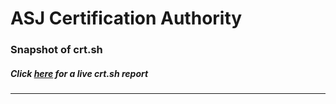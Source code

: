 # ASJ Certification Authority
### Snapshot of crt.sh
##### Click [here](https://crt.sh/?q=5CBA97D78652A5A323905DD8030F06A7F29FDB68B36C52FE98BF1897CC7CC3FA) for a live crt.sh report

---
